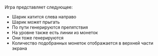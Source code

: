 Игра представляет следующее:

- Шарик катится слева направо
- Шарик может прыгать
- По пути генерируются препятствия
- На уровне также есть линии из монеток
- Они тоже генерируются
- Количество подобранных монеток отображается в верхней части экрана
